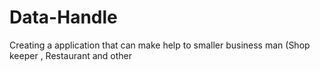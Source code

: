 # Data-Handle
Creating a application that can make help to smaller business man (Shop keeper , Restaurant and other
